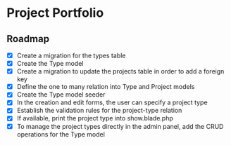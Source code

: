 # Project Portfolio

## Roadmap

- [x] Create a migration for the types table
- [x] Create the Type model
- [x] Create a migration to update the projects table in order to add a foreign key
- [x] Define the one to many relation into Type and Project models
- [x] Create the Type model seeder
- [x] In the creation and edit forms, the user can specify a project type
- [x] Establish the validation rules for the project-type relation
- [x] If available, print the project type into show.blade.php
- [x] To manage the project types directly in the admin panel, add the CRUD operations for the Type model